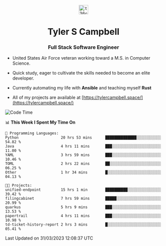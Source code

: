 <p align="center">
<a href="https://www.linkedin.com/in/t36campbell" target="blank"><img align="center" src="https://ik.imagekit.io/t36campbell/Portfolio/linkedin.png.original_m8bbGgPh6.png" alt="t36campbell" height="30" width="30" /></a>
</p>
<h1 align="center">Tyler S Campbell</h1>
<h3 align="center">Full Stack Software Engineer</h3>

* United States Air Force veteran working toward a M.S. in Computer Science.

* Quick study, eager to cultivate the skills needed to become an elite developer.

* Currently automating my life with **Ansible** and teaching myself **Rust**

* All of my projects are available at [https://tylercampbell.space/](https://tylercampbell.space/)

<!--START_SECTION:waka-->
![Code Time](http://img.shields.io/badge/Code%20Time-2%2C345%20hrs%2043%20mins-blue)

📊 **This Week I Spent My Time On** 

```text
💬 Programming Languages: 
Python                   20 hrs 53 mins      ██████████████░░░░░░░░░░░   54.82 % 
Java                     4 hrs 11 mins       ███░░░░░░░░░░░░░░░░░░░░░░   11.00 % 
YAML                     3 hrs 59 mins       ███░░░░░░░░░░░░░░░░░░░░░░   10.46 % 
TOML                     2 hrs 22 mins       ██░░░░░░░░░░░░░░░░░░░░░░░   06.25 % 
Other                    1 hr 34 mins        █░░░░░░░░░░░░░░░░░░░░░░░░   04.13 % 

🐱‍💻 Projects: 
unified-endpoint         15 hrs 1 min        ██████████░░░░░░░░░░░░░░░   39.42 % 
filingcabinet            7 hrs 59 mins       █████░░░░░░░░░░░░░░░░░░░░   20.99 % 
quarkus                  5 hrs 9 mins        ███░░░░░░░░░░░░░░░░░░░░░░   13.53 % 
papertrail               4 hrs 11 mins       ███░░░░░░░░░░░░░░░░░░░░░░   10.98 % 
td-ticket-history-report 2 hrs 3 mins        █░░░░░░░░░░░░░░░░░░░░░░░░   05.41 % 
```


 Last Updated on 31/03/2023 12:08:37 UTC
<!--END_SECTION:waka-->
